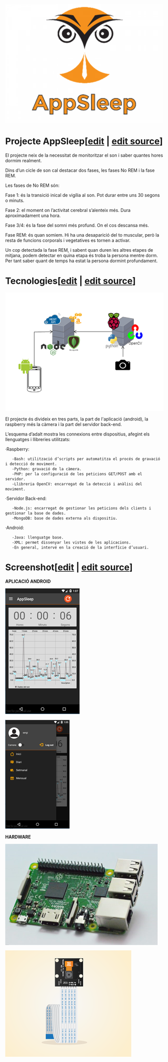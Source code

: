 [![Appsleep.png](images/600px-Appsleep.png)](/pti/index.php/File:Appsleep.png)

# Projecte AppSleep[[edit](/pti/index.php?title=Categor%C3%ADa:AppSleep&veaction=edit&section=1 "Edit section: Projecte AppSleep") | [edit source](/pti/index.php?title=Categor%C3%ADa:AppSleep&action=edit&section=1 "Edit section: Projecte AppSleep")]

El projecte neix de la necessitat de monitoritzar el son i saber quantes hores dormim realment.

Dins d’un cicle de son cal destacar dos fases, les fases No REM i la fase REM.

Les fases de No REM són:

Fase 1: és la transició inical de vigília al son. Pot durar entre uns 30 segons o minuts.

Fase 2: el moment on l’activitat cerebral s’alenteix més. Dura aproximadament una hora.

Fase 3/4: és la fase del somni més profund. On el cos descansa més.

Fase REM: és quan somiem. Hi ha una desaparició del to muscular, però la resta de funcions corporals i vegetatives es tornen a activar.

Un cop detectada la fase REM, i sabent quan duren les altres etapes de mitjana, podem detectar en quina etapa és troba la persona mentre dorm. Per tant saber quant de temps ha estat la persona dormint profundament.

# Tecnologies[[edit](/pti/index.php?title=Categor%C3%ADa:AppSleep&veaction=edit&section=2 "Edit section: Tecnologies") | [edit source](/pti/index.php?title=Categor%C3%ADa:AppSleep&action=edit&section=2 "Edit section: Tecnologies")]

[![Estructurasleep.png](images/Estructurasleep.png)](/pti/index.php/File:Estructurasleep.png)

El projecte és divideix en tres parts, la part de l'aplicació (android), la raspberry més la càmera i la part del servidor back-end.

L’esquema d’adalt mostra les connexions entre dispositius, afegint els llenguatges i llibreries utilitzats:

·Raspberry:

```
   -Bash: utilització d’scripts per automatitza el procés de gravació i detecció de moviment.
   -Python: gravació de la càmera.
   -PHP: per la configuració de les peticions GET/POST amb el servidor.
   -Llibreria OpenCV: encarregat de la detecció i anàlisi del moviment.

```

·Servidor Back-end:

```
   -Node.js: encarregat de gestionar les peticions dels clients i gestionar la base de dades.
   -MongoDB: base de dades externa als dispositiu.

```

·Android:

```
   -Java: llenguatge base.
   -XML: permet dissenyar les vistes de les aplicacions. 
   -En general, intervé en la creació de la interfície d’usuari.

```

# Screenshot[[edit](/pti/index.php?title=Categor%C3%ADa:AppSleep&veaction=edit&section=3 "Edit section: Screenshot") | [edit source](/pti/index.php?title=Categor%C3%ADa:AppSleep&action=edit&section=3 "Edit section: Screenshot")]

**APLICACIÓ ANDROID**

[![Screenshot1.png](images/Screenshot1.png)](/pti/index.php/File:Screenshot1.png)

[![Screenshot2.png](images/Screenshot2.png)](/pti/index.php/File:Screenshot2.png)

**HARDWARE**

[![Screenshot3.png](images/Screenshot3.png)](/pti/index.php/File:Screenshot3.png)

[![Screenshot4.png](images/Screenshot4.png)](/pti/index.php/File:Screenshot4.png)